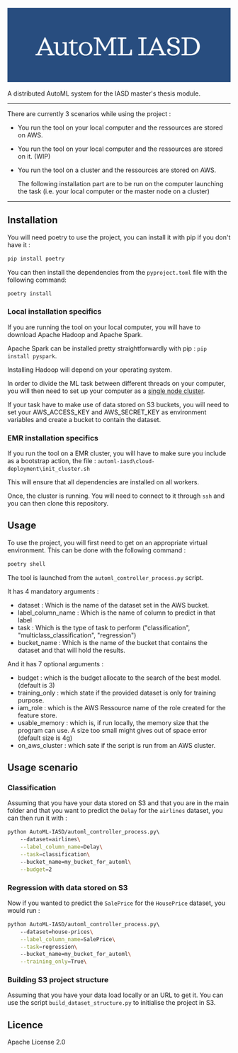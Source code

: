 ![image info](./assets/homepage.png) 

A distributed AutoML system for the IASD master's thesis module.

---
There are currently 3 scenarios while using the project : 
- You run the tool on your local computer and the ressources are stored on AWS.
- You run the tool on your local computer and the ressources are stored on it. (WIP)
- You run the tool on a cluster and the ressources are stored on AWS.

  The following installation part are to be run on the computer launching the task (i.e. your local computer or the master node on a cluster)
---

## Installation

You will need poetry to use the project, you can install it with pip if you don't have it : 

```bash
pip install poetry 
```

You can then install the dependencies from the `pyproject.toml` file with the following command:

```bash
poetry install 
```

### Local installation specifics

If you are running the tool on your local computer, you will have to download Apache Hadoop and Apache Spark. 

Apache Spark can be installed pretty straightforwardly with pip : `pip install pyspark`.

Installing Hadoop will depend on your operating system.

In order to divide the ML task between different threads on your computer, you will then need to set up your computer as a [single node cluster](https://hadoop.apache.org/docs/stable/hadoop-project-dist/hadoop-common/SingleCluster.html).

If your task have to make use of data stored on S3 buckets, you will need to set your AWS_ACCESS_KEY and AWS_SECRET_KEY as environment variables and create a bucket to contain the dataset.

### EMR installation specifics

If you run the tool on a EMR cluster, you will have to make sure you include as a bootstrap action, the file : `automl-iasd\cloud-deployment\init_cluster.sh`

This will ensure that all dependencies are installed on all workers. 

Once, the cluster is running. You will need to connect to it through `ssh` and you can then clone this repository. 

## Usage

To use the project, you will first need to get on an appropriate virtual environment. This can be done with the following command : 

```bash
poetry shell 
```

The tool is launched from the `automl_controller_process.py` script.

It has 4 mandatory arguments : 
- dataset : Which is the name of the dataset set in the AWS bucket.
- label_column_name : Which is the name of column to predict in that label
- task : Which is the type of task to perform ("classification", "multiclass_classification", "regression")
- bucket_name : Which is the name of the bucket that contains the dataset and that will hold the results.

And it has 7 optional arguments : 
- budget : which is the budget allocate to the search of the best model. (default is 3)
- training_only : which state if the provided dataset is only for training purpose.
- iam_role : which is the AWS Ressource name of the role created for the feature store.
- usable_memory : which is, if run locally, the memory size that the program can use. A size too small might gives out of space error (default size is 4g)
- on_aws_cluster : which sate if the script is run from an AWS cluster. 


## Usage scenario 

### Classification 
Assuming that you have your data stored on S3 and that you are in the main folder and that you want to predict the `Delay` for the `airlines` dataset, you can then run it with : 

```bash
python AutoML-IASD/automl_controller_process.py\ 
	--dataset=airlines\
	--label_column_name=Delay\
	--task=classification\ 
	--bucket_name=my_bucket_for_automl\
	--budget=2
```

### Regression with data stored on S3
Now if you wanted to predict the `SalePrice` for the `HousePrice` dataset, you would run : 

```bash
python AutoML-IASD/automl_controller_process.py\ 
	--dataset=house-prices\
	--label_column_name=SalePrice\
	--task=regression\ 
	--bucket_name=my_bucket_for_automl\
	--training_only=True\
```

### Building S3 project structure 

Assuming that you have your data load locally or an URL to get it. You can use the script `build_dataset_structure.py` to initialise the project in S3. 

## Licence

Apache License 2.0
